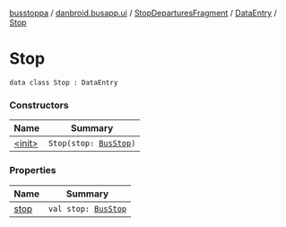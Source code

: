 [busstoppa](../../../../index.md) / [danbroid.busapp.ui](../../../index.md) / [StopDeparturesFragment](../../index.md) / [DataEntry](../index.md) / [Stop](./index.md)

# Stop

`data class Stop : DataEntry`

### Constructors

| Name | Summary |
|---|---|
| [&lt;init&gt;](-init-.md) | `Stop(stop: `[`BusStop`](../../../../danbroid.busapp.data/-bus-stop/index.md)`)` |

### Properties

| Name | Summary |
|---|---|
| [stop](stop.md) | `val stop: `[`BusStop`](../../../../danbroid.busapp.data/-bus-stop/index.md) |
